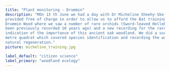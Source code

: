 ```yaml
---
title: "Plant monitoring - Drummin"
description: "MOn 13 th June we had a day with Dr Micheline Sheehy-Skeffington (see separate report) which she
provided free of charge in order to allow us to afford the Bat training day. We studied an area of
Drummin Wood where we saw a number of rare orchids (Sword-leaved Helleborine) (which had
been previously recorded 10 years ago) and a new recording for the rare Cow Wheat which are an
indication of the importance of this ancient oak woodland. We did a survey exercise of a 100 sqare
metre quadrat which covered species identification and recording the woodland structure including
natural regeneration."
picture: micheline_training.jpg

label_default: "citizen science" 
label_primary: "woodland ecology"
---
```

